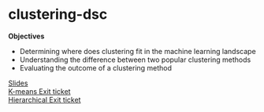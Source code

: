 # clustering-dsc

**Objectives**

- Determining where does clustering fit in the machine learning landscape
- Understanding the difference between two popular clustering methods
- Evaluating the outcome of a clustering method

[Slides](https://docs.google.com/presentation/d/1_FSF6woO6MOTRwDZmH_o4sG3lbl8nagRfhC_R6Q_Dc0/edit?usp=sharing)<br>
[K-means Exit ticket](https://forms.gle/wNBeVkw2ZeabapAK7)<br>
[Hierarchical Exit ticket](https://forms.gle/yTwDwJaW9Yu9Gro97)<br>
